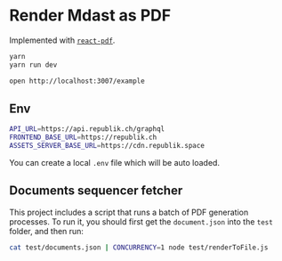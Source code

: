# Render Mdast as PDF

Implemented with [`react-pdf`](https://github.com/diegomura/react-pdf).

```sh
yarn
yarn run dev

open http://localhost:3007/example
```

## Env

```sh
API_URL=https://api.republik.ch/graphql
FRONTEND_BASE_URL=https://republik.ch
ASSETS_SERVER_BASE_URL=https://cdn.republik.space
```

You can create a local `.env` file which will be auto loaded.

## Documents sequencer fetcher

This project includes a script that runs a batch of PDF generation processes. To run it, you should first get the `document.json` into the `test` folder, and then run:

```sh
cat test/documents.json | CONCURRENCY=1 node test/renderToFile.js
```

